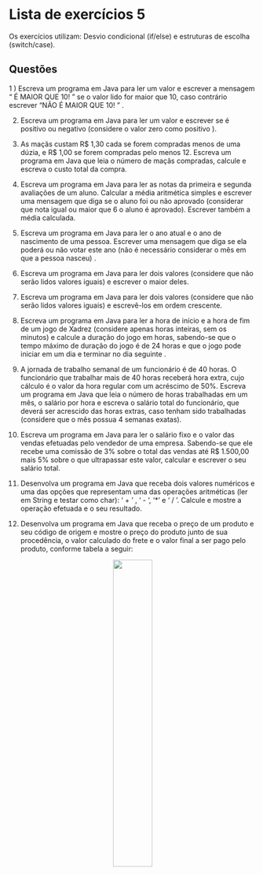 # Lista de exercícios 5

Os exercícios utilizam: Desvio condicional (if/else) e estruturas de escolha (switch/case).

## Questões

1 ) Escreva um programa em Java para ler um valor e escrever a mensagem “ É MAIOR QUE 10! ” se o valor lido for maior que 10, caso contrário escrever “NÃO É MAIOR QUE 10! ” .

2) Escreva um programa em Java para ler um valor e escrever se é positivo ou negativo (considere o valor zero como positivo ). 
		  
3) As maçãs custam R$ 1,30
		  cada se forem compradas menos de uma dúzia, e R$ 1,00 se forem compradas pelo
		  menos 12. Escreva um programa em Java que leia o número de maçãs compradas,
		  calcule e escreva o custo total da compra. 
		  
4) Escreva um programa em Java
		  para ler as notas da primeira e segunda avaliações de um aluno. Calcular a
		  média aritmética simples e escrever uma mensagem que diga se o aluno foi ou
		  não aprovado (considerar que nota igual ou maior que 6 o aluno é aprovado).
		  Escrever também a média calculada. 
		  
5) Escreva um programa em Java para ler o
		  ano atual e o ano de nascimento de uma pessoa. Escrever uma mensagem que diga
		  se ela poderá ou não votar este ano (não é necessário considerar o mês em que
		  a pessoa nasceu) . 

6) Escreva um programa em Java para ler dois valores
		  (considere que não serão lidos valores iguais) e escrever o maior deles. 

7) Escreva um programa em Java para ler dois valores (considere que não serão
		  lidos valores iguais) e escrevê-los em ordem crescente. 

8) Escreva um programa em Java para ler a hora de início e a hora de fim de um jogo de
		  Xadrez (considere apenas horas inteiras, sem os minutos) e calcule a duração
		  do jogo em horas, sabendo-se que o tempo máximo de duração do jogo é de 24
		 horas e que o jogo pode iniciar em um dia e terminar no dia seguinte . 

9) A
		 jornada de trabalho semanal de um funcionário é de 40 horas. O funcionário
		  que trabalhar mais de 40 horas receberá hora extra, cujo cálculo é o valor da
		 hora regular com um acréscimo de 50%. Escreva um programa em Java que leia o
		 número de horas trabalhadas em um mês, o salário por hora e escreva o salário
		 total do funcionário, que deverá ser acrescido das horas extras, caso tenham
		sido trabalhadas (considere que o mês possua 4 semanas exatas). 

10) Escreva
		um programa em Java para ler o salário fixo e o valor das vendas efetuadas
		 pelo vendedor de uma empresa. Sabendo-se que ele recebe uma comissão de 3%
		 sobre o total das vendas até R$ 1.500,00 mais 5% sobre o que ultrapassar este
		 valor, calcular e escrever o seu salário total. 

11) Desenvolva um programa em
		 Java que receba dois valores numéricos e uma das opções que representam uma
		  das operações aritméticas (ler em String e testar como char): ‘ + ’ , ‘ - ‘,
		  ‘*’ e ‘ / ’. Calcule e mostre a operação efetuada e o seu resultado. 

12) Desenvolva um programa em Java que receba o preço de um produto e seu código
		 de origem e mostre o preço do produto junto de sua procedência, o valor
		 calculado do frete e o valor final a ser pago pelo produto, conforme tabela a
		  seguir:
		 
 <div align="center">
      <img src="https://user-images.githubusercontent.com/72284498/208151942-70feecfe-2533-45d3-b838-6904ef5f5960.png" width=40%>
    </div>

